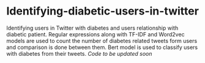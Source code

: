 # Identifying-diabetic-users-in-twitter
Identifying users in Twitter with diabetes and users relationship with diabetic patient. Regular expressions along with TF-IDF and Word2vec models are used to count the number of diabetes related tweets form users and comparison is done between them. Bert model is used to classify users with diabetes from their tweets.
*Code to be updated soon*

